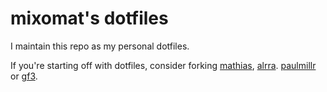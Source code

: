 # mixomat's dotfiles

I maintain this repo as my personal dotfiles. 

If you're starting off with dotfiles, consider forking [mathias](https://github.com/mathiasbynens/dotfiles/), [alrra](https://github.com/alrra/dotfiles/). [paulmillr](https://github.com/paulmillr/dotfiles) or [gf3](https://github.com/gf3/dotfiles).
